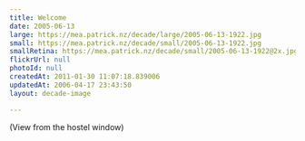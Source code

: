 ```yaml
---
title: Welcome
date: 2005-06-13
large: https://mea.patrick.nz/decade/large/2005-06-13-1922.jpg
small: https://mea.patrick.nz/decade/small/2005-06-13-1922.jpg
smallRetina: https://mea.patrick.nz/decade/small/2005-06-13-1922@2x.jpg
flickrUrl: null
photoId: null
createdAt: 2011-01-30 11:07:18.839006
updatedAt: 2006-04-17 23:43:50
layout: decade-image

---
```

(View from the hostel window)
